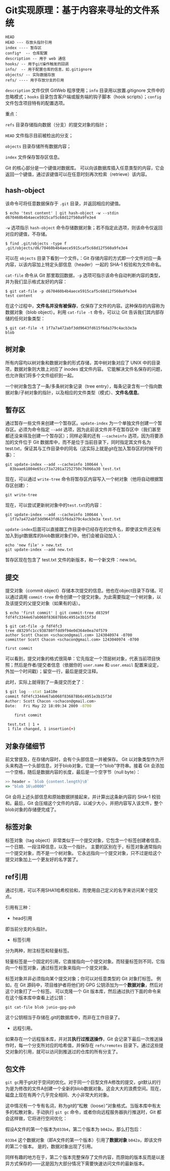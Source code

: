 # Git实现原理：基于内容来寻址的文件系统

```text
HEAD
HEAD --- 存放头指针引用
index ---- 暂存区
config*  -- 仓库配置
description -- 用于 web 通信
hooks/ -- 用于git操作触发的回调
info/  -- 用于配置仓库的信息，如.gitignore
objects/ -- 实际数据存放
refs/ ---- 用于存放分支的引用
```

`description` 文件仅供 GitWeb 程序使用；`info` 目录用以放置.gitignore 文件中的忽略模式；`hooks` 目录包含客户端或服务端的钩子脚本（hook scripts）；`config` 文件包含项目特有的配置选项。

重点：

`refs` 目录存储指向数据（分支）的提交对象的指针；

`HEAD` 文件指示目前被检出的分支；

`objects` 目录存储所有数据内容；

`index` 文件保存暂存区信息。

Git 的核心部分是一个键值对数据库。 可以向该数据库插入任意类型的内容，它会返回一个键值，通过该键值可以在任意时刻再次检索（retrieve）该内容。

## hash-object

该命令可将任意数据保存于 `.git` 目录，并返回相应的键值。

```console
$ echo 'test content' | git hash-object -w --stdin
d670460b4b4aece5915caf5c68d12f560a9fe3e4
```

`-w` 选项指示 `hash-object` 命令存储数据对象；若不指定此选项，则该命令仅返回对应的键值，不存储。

```console
$ find .git/objects -type f
.git/objects/d6/70460b4b4aece5915caf5c68d12f560a9fe3e4
```

可以在 `objects` 目录下看到一个文件。：Git 存储内容的方式即一个文件对应一条内容，以该内容加上特定头部信息（header）一起的 SHA-1 校验和为文件命名。

`cat-file` 命令从 Git 那里取回数据，`-p` 选项可指示该命令自动判断内容的类型，并为我们显示格式友好的内容：

```console
$ git cat-file -p d670460b4b4aece5915caf5c68d12f560a9fe3e4
test content
```

在这个过程中，**文件名并没有被保存**，仅保存了文件的内容。这种保存的内容称为数据对象（blob object）。利用 `cat-file -t` 命令，可以让 Git 告诉我们其内部存储的任何对象类型：

```console
$ git cat-file -t 1f7a7a472abf3dd9643fd615f6da379c4acb3e3a
blob
```

## 树对象

 所有内容均以树对象和数据对象的形式存储，其中树对象对应了 UNIX 中的目录项，数据对象则大致上对应了 inodes 或文件内容。 它能解决文件名保存的问题，也允许我们将多个文件组织到一起。

一个树对象包含了一条/多条树对象记录（tree entry），每条记录含有一个指向数据对象/子树对象的指针，以及相应的文件类型（模式）、**文件名信息**。

## 暂存区

通过暂存一些文件来创建一个暂存区。`update-index` 为一个单独文件创建一个暂存区。必须为命令指定 `--add` 选项，因为此前该文件并不在暂存区中（我们甚至都还没来得及创建一个暂存区）；同样必需的还有 `--cacheinfo` 选项，因为将要添加的文件位于 Git 数据库中，而不是位于当前目录下，同时指定其文件名为test.txt，保证其与工作目录中的同名（这实际上就是git在加入暂存区的时候干的事）：

```console
git update-index --add --cacheinfo 100644 \
  83baae61804e65cc73a7201a7252750c76066a30 test.txt
```

现在，可以通过 `write-tree` 命令将暂存区内容写入一个树对象（他将自动根据暂存区创建）：

```console
git write-tree
```

现在，可以尝试更新树对象中的`test.txt`的内容：

```console
git update-index --add --cacheinfo 100644 \
  1f7a7a472abf3dd9643fd615f6da379c4acb3e3a test.txt
```

`update-index`后面可以直接跟工作目录中已经存在的文件名，即使该文件还没有加入到git数据库的blob数据对象们中。他们会被自动加入：

```console
echo 'new file' > new.txt
git update-index --add new.txt
```

暂存区现在包含了 test.txt 文件的新版本，和一个新文件：new.txt。

## 提交

提交对象（commit object）存储本次提交的信息。他也在object目录下存储。可以通过调用 `commit-tree` 命令创建一个提交对象。为此需要指定一个树对象，以及该提交的父提交对象（如果有的话）。

```console
$ echo 'first commit' | git commit-tree d8329f
fdf4fc3344e67ab068f836878b6c4951e3b15f3d

$ git cat-file -p fdf4fc3
tree d8329fc1cc938780ffdd9f94e0d364e0ea74f579
author Scott Chacon <schacon@gmail.com> 1243040974 -0700
committer Scott Chacon <schacon@gmail.com> 1243040974 -0700

first commit
```

可以看到，提交对象的格式很简单：它先指定一个顶层树对象，代表当前项目快照；然后是作者/提交者信息（依据你的 `user.name` 和 `user.email` 配置来设定，外加一个时间戳）；留空一行，最后是提交注释。

此时，实际上就得到了一条提交历史了：

```bash
$ git log --stat 1a410e
commit fdf4fc3344e67ab068f836878b6c4951e3b15f3d
Author: Scott Chacon <schacon@gmail.com>
Date:   Fri May 22 18:09:34 2009 -0700

    first commit

 test.txt | 1 +
 1 file changed, 1 insertion(+)
```

## 对象存储细节

前文曾提及，在存储内容时，会有个头部信息一并被保存。 Git 以对象类型作为开头来构造一个头部信息，对于blob对象，它是一个“blob”字符串。接着 Git 会添加一个空格，随后是数据内容的长度，最后是一个空字节（null byte）：

```js
>> header = `blob {content.length}\0`
=> "blob 16\u0000"
```

Git 会将上述头部信息和原始数据拼接起来，并计算出这条新内容的 SHA-1 校验和。最后，Git 会压缩这个文件的内容，以减少大小，并把内容写入该文件，整个blob对象的存储便完成了。

## 标签对象

标签对象（tag object）非常类似于一个提交对象，它包含一个标签创建者信息、一个日期、一段注释信息，以及一个指针。 主要的区别在于，标签对象通常指向一个提交对象，而不是一个树对象。 它永远指向一个提交对象，只不过是给这个提交对象加上一个更友好的名字罢了。

## ref引用

通过引用，可以不用SHA1哈希校验和，而使用自己定义的名字来访问某个提交点。

引用有三种：

- head引用

即当前分支的头指针。

- 标签引用

分为两种，附注标签和轻量标签。

轻量标签是一个固定的引用，它直接指向一个提交对象。而轻量标签则不同，它指向一个标签对象，通过标签对象来指向一个提交对象。

标签对象并非必须指向某个提交对象；你可以对任意类型的 Git 对象打标签。 例如，在 Git 源码中，项目维护者将他们的 GPG 公钥添加为一个**数据对象**，然后对这个对象打了一个标签。 可以克隆一个 Git 版本库，然后通过执行下面的命令来在这个版本库中查看上述公钥：

```console
git cat-file blob junio-gpg-pub
```

这个公钥相当于存储在.git的数据库中，而非在工作目录了。

- 远程引用。

如果存在一个远程版本库，并对其**执行过推送操作**，Git 会记录下最后一次推送操作时，每一个分支所对应的哈希值，并保存在 `refs/remotes` 目录下。通过这些提交对象的引用，就可以访问到推送过的仓库的所有分支了。

## 包文件

`git gc`用于git对于空间的优化。对于同一个巨型文件A修改的提交，git默认的行为是为修改的文件A创建一个全新的blob数据对象。这会大大的浪费空间。现在，磁盘上现在有两个几乎完全相同、大小非常大的对象。

这中情况有一个专有名词，称为git的“松散（loose）”对象格式。当版本库中有太多的松散对象，手动执行 `git gc` 命令，或者你向远程服务器执行推送时，Git 都会这样做，它将进行空间优化：

假设A文件的第一个版本为`033b4`，第二个版本为 `b042a`，那么打包后：

`033b4` 这个数据对象（即A文件的第一个版本）引用了**数据对象** `b042a`，即该文件的第二个版本。 是的，数据对象出现了引用。

 同样有趣的地方在于，第二个版本完整保存了文件内容，而原始的版本反而是以差异方式保存的——这是因为大部分情况下需要快速访问文件的最新版本。

